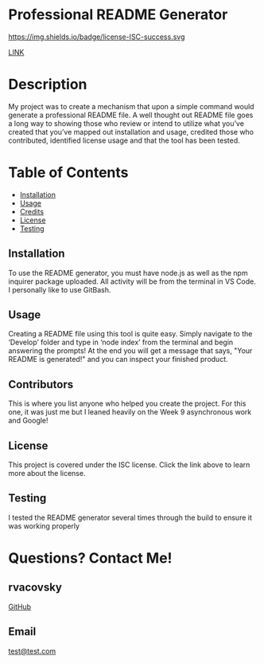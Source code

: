 
  # Professional README Generator
  
  https://img.shields.io/badge/license-ISC-success.svg

  <a href="https://opensource.org/licenses/ISC">LINK</a>
    
  # Description
  My project was to create a mechanism that upon a simple command would generate a professional README file. A well thought out README file goes a long way to showing those who review or intend to utilize what you’ve created that you’ve mapped out installation and usage, credited those who contributed, identified license usage and that the tool has been tested.
  
  # Table of Contents
  - [Installation](#installation)
  - [Usage](#usage)
  - [Credits](#contributors)
  - [License](#license)
  - [Testing](#testing)
  
  
  ## Installation
  To use the README generator, you must have node.js as well as the npm inquirer package uploaded. All activity will be from the terminal in VS Code. I personally like to use GitBash.


  ## Usage
  Creating a README file using this tool is quite easy. Simply navigate to the ‘Develop’ folder and type in ‘node index’ from the terminal and begin answering the prompts! At the end you will get a message that says, "Your README is generated!" and you can inspect your finished product.


  ## Contributors
  This is where you list anyone who helped you create the project. For this one, it was just me but I leaned heavily on the Week 9 asynchronous work and Google! 


  ## License
  This project is covered under the ISC license. Click the link above to learn more about the license.


  ## Testing
  I tested the README generator several times through the build to ensure it was working properly



  # Questions? Contact Me!
  ## rvacovsky
  <a href="https://github.com/rvacovsky">GitHub</a>
  ## Email
  test@test.com


